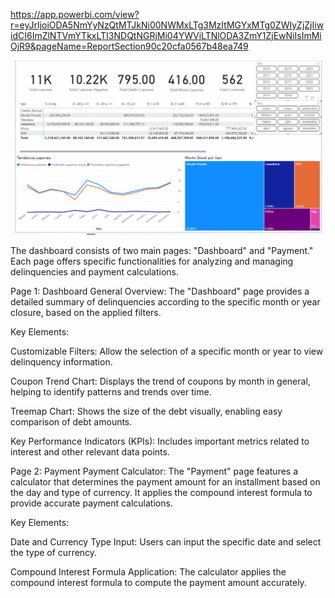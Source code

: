https://app.powerbi.com/view?r=eyJrIjoiODA5NmYyNzQtMTJkNi00NWMxLTg3MzItMGYxMTg0ZWIyZjZjIiwidCI6ImZlNTVmYTkxLTI3NDQtNGRjMi04YWViLTNlODA3ZmY1ZjEwNiIsImMiOjR9&pageName=ReportSection90c20cfa0567b48ea749

![asd](animation2.gif)

The dashboard consists of two main pages: "Dashboard" and "Payment." Each page offers specific functionalities for analyzing and managing delinquencies and payment calculations.

Page 1: Dashboard
General Overview:
The "Dashboard" page provides a detailed summary of delinquencies according to the specific month or year closure, based on the applied filters.

Key Elements:

Customizable Filters:
Allow the selection of a specific month or year to view delinquency information.

Coupon Trend Chart:
Displays the trend of coupons by month in general, helping to identify patterns and trends over time.

Treemap Chart:
Shows the size of the debt visually, enabling easy comparison of debt amounts.

Key Performance Indicators (KPIs):
Includes important metrics related to interest and other relevant data points.

Page 2: Payment
Payment Calculator:
The "Payment" page features a calculator that determines the payment amount for an installment based on the day and type of currency. It applies the compound interest formula to provide accurate payment calculations.

Key Elements:

Date and Currency Type Input:
Users can input the specific date and select the type of currency.

Compound Interest Formula Application:
The calculator applies the compound interest formula to compute the payment amount accurately.
